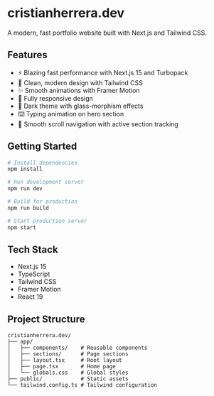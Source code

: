 # cristianherrera.dev

A modern, fast portfolio website built with Next.js and Tailwind CSS.

## Features

- ⚡ Blazing fast performance with Next.js 15 and Turbopack
- 🎨 Clean, modern design with Tailwind CSS
- ✨ Smooth animations with Framer Motion
- 📱 Fully responsive design
- 🌙 Dark theme with glass-morphism effects
- ⌨️ Typing animation on hero section
- 🔄 Smooth scroll navigation with active section tracking

## Getting Started

```bash
# Install dependencies
npm install

# Run development server
npm run dev

# Build for production
npm run build

# Start production server
npm start
```

## Tech Stack

- Next.js 15
- TypeScript
- Tailwind CSS
- Framer Motion
- React 19

## Project Structure

```
cristianherrera.dev/
├── app/
│   ├── components/    # Reusable components
│   ├── sections/      # Page sections
│   ├── layout.tsx     # Root layout
│   ├── page.tsx       # Home page
│   └── globals.css    # Global styles
├── public/            # Static assets
└── tailwind.config.ts # Tailwind configuration
```